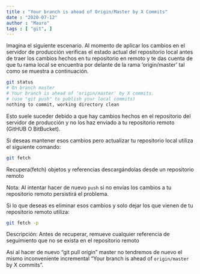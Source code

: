 ```yaml
---
title : "Your branch is ahead of Origin/Master by X Commits"
date : "2020-07-12"
author : "Mauro"
tags : [ "git", ]
---
```


Imagina el siguiente escenario. Al momento de aplicar los cambios en el servidor de producción verificas el estado actual del repositorio local antes de traer los cambios hechos en tu repositorio en remoto y te das cuenta de que tu rama local se encuentra por delante de la rama ‘origin/master’ tal como se muestra a continuación.

```bash
git status
# On branch master
# Your branch is ahead of 'origin/master' by X commits.
# (use "git push" to publish your local commits)
nothing to commit, working directory clean
```

Esto suele suceder debido a que hay cambios hechos en el repositorio del servidor de producción y no los haz enviado a tu repositorio remoto (GitHUB O BitBucket).

Si deseas mantener esos cambios pero actualizar tu repositorio local utiliza el siguiente comando:

```bash
git fetch
```

Recupera(fetch) objetos y referencias descargándolas desde un repositorio remoto

Nota: Al intentar hacer de nuevo `push` si no envías los cambios a tu repositorio remoto persistirá el problema.

Si lo que deseas es eliminar esos cambios y solo dejar los que vienen de tu repositorio remoto utiliza:

```bash
git fetch -p 
```

Descripción:
Antes de recuperar, remueve cualquier referencia de seguimiento que no se exista en el repositorio remoto

Así al hacer de nuevo “git pull origin” master no tendremos de nuevo el mismo inconveniente incremental “Your branch is ahead of `origin/master` by X commits”.

